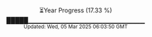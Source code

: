 <p align="center">
⏳Year Progress (17.33 %)<br>
█████▁▁▁▁▁▁▁▁▁▁▁▁▁▁▁▁▁▁▁▁▁▁▁▁▁ <br>
<sub>Updated: Wed, 05 Mar 2025 06:03:50 GMT</sub>
</p>

